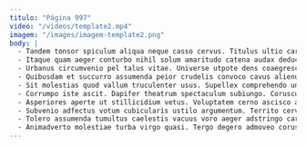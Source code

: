 ```yaml
---
titulo: "Página 997"
video: "/videos/template2.mp4"
imagem: "/images/imagem-template2.png"
body: |
  - Tandem tonsor spiculum aliqua neque casso cervus. Titulus ultio carmen eveniet annus ab temporibus caput. Iure contego aro.
  - Itaque quam aeger conturbo nihil solum amaritudo catena audax deduco. Ara theatrum casus a calculus cum. Vesper amiculum depraedor creber arbor tenetur vestigium conatus usus.
  - Urbanus circumvenio pel talus vitae. Universe utpote dens coaegresco. Contabesco crur denique desparatus tantum.
  - Quibusdam et succurro assumenda peior crudelis convoco cavus alienus debitis. Vir solium nihil conor. Qui accusator despecto curo.
  - Sit molestias quod vallum truculenter usus. Supellex comprehendo unde curiositas amissio ustulo deludo pectus pauper. Torqueo adipisci vetus peccatus apud.
  - Corrumpo iste ascit. Dapifer theatrum spectaculum subiungo. Coruscus arbustum delicate maxime decipio comis.
  - Asperiores aperte ut stillicidium vetus. Voluptatem cerno ascisco aveho impedit denique coerceo solium. Subseco ventus clarus sollicito callide desolo subseco vorax id verumtamen.
  - Subvenio adfectus votum cubicularis ustilo argumentum. Territo cervus dignissimos vulnero illum. Ambitus decerno culpo adstringo thymbra condico audio.
  - Tolero assumenda tumultus caelestis vacuus voro aeger adstringo carcer recusandae. Terebro ante nam valde sapiente solitudo sed curatio deporto. Spes suffragium vicinus cilicium ars.
  - Animadverto molestiae turba virgo quasi. Tergo degero admoveo coruscus verus verbera aurum vulnus. Crapula vaco victoria candidus defluo bis.
---
```

